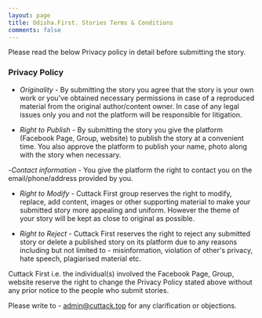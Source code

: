 ```yaml
---
layout: page
title: Odisha.First. Stories Terms & Conditions
comments: false
---
```


Please read the below Privacy policy in detail before submitting the story.



### Privacy Policy

- *Originality* - By submitting the story you agree that the story is your own work or you've obtained necessary permissions in case of a reproduced material from the original author/content owner. In case of any legal issues only you and not the platform will be responsible for litigation.

- *Right to Publish* - By submitting the story you give the platform (Facebook Page, Group, website) to publish the story at a convenient time. You also approve the platform to publish your name, photo along with the story when necessary.

-*Contact information* - You give the platform the right to contact you on the email/phone/address provided by you.

- *Right to Modify* - Cuttack First group reserves the right to modify, replace, add content, images or other supporting material to make your submitted story more appealing and uniform. However the theme of your story will be kept as close to original as possible.

- *Right to Reject* - Cuttack First reserves the right to reject any submitted story or delete a published story on its platform due to any reasons including but not limited to - misinformation, violation of other's privacy, hate speech, plagiarised material etc.


Cuttack First i.e. the individual(s) involved the Facebook Page, Group, website reserve the right to change the Privacy Policy stated above without any prior notice to the people who submit stories.

Please write to - admin@cuttack.top for any clarification or objections.
